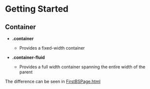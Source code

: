 # Getting Started

## Container

- **.container**
  - Provides a fixed-width container
  
- **.container-fluid**
  - Provides a full width container spanning the entire width of the parent

The difference can be seen in [FirstBSPage.html](FirstBSPage.html)